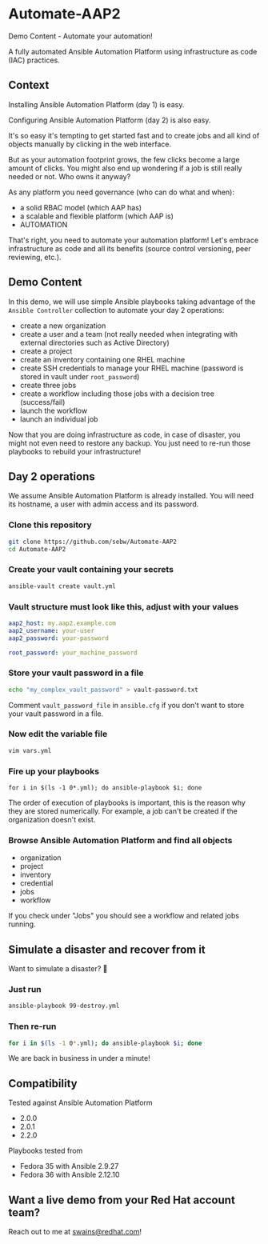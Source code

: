 # Automate-AAP2

Demo Content - Automate your automation!

A fully automated Ansible Automation Platform using infrastructure as code (IAC) practices.

## Context

Installing Ansible Automation Platform (day 1) is easy.

Configuring Ansible Automation Platform (day 2) is also easy.

It's so easy it's tempting to get started fast and to create jobs and all kind of objects manually by clicking in the web interface.

But as your automation footprint grows, the few clicks become a large amount of clicks. You might also end up wondering if a job is still really needed or not. Who owns it anyway?

As any platform you need governance (who can do what and when):

- a solid RBAC model (which AAP has)
- a scalable and flexible platform (which AAP is)
- AUTOMATION

That's right, you need to automate your automation platform! Let's embrace infrastructure as code and all its benefits (source control versioning, peer reviewing, etc.).

## Demo Content

In this demo, we will use simple Ansible playbooks taking advantage of the `Ansible Controller` collection to automate your day 2 operations:

- create a new organization
- create a user and a team (not really needed when integrating with external directories such as Active Directory)
- create a project
- create an inventory containing one RHEL machine
- create SSH credentials to manage your RHEL machine (password is stored in vault under `root_password`)
- create three jobs
- create a workflow including those jobs with a decision tree (success/fail)
- launch the workflow
- launch an individual job

Now that you are doing infrastructure as code, in case of disaster, you might not even need to restore any backup. You just need to re-run those playbooks to rebuild your infrastructure!

## Day 2 operations

We assume Ansible Automation Platform is already installed. You will need its hostname, a user with admin access and its password.

### Clone this repository

```bash
git clone https://github.com/sebw/Automate-AAP2
cd Automate-AAP2
```

### Create your vault containing your secrets

```bash
ansible-vault create vault.yml
```

### Vault structure must look like this, adjust with your values

```yaml
aap2_host: my.aap2.example.com
aap2_username: your-user
aap2_password: your-password

root_password: your_machine_password
```

### Store your vault password in a file

```bash
echo "my_complex_vault_password" > vault-password.txt
```

Comment `vault_password_file` in `ansible.cfg` if you don't want to store your vault password in a file.

### Now edit the variable file

```bash
vim vars.yml
```

### Fire up your playbooks

```
for i in $(ls -1 0*.yml); do ansible-playbook $i; done
```

The order of execution of playbooks is important, this is the reason why they are stored numerically. For example, a job can't be created if the organization doesn't exist.

### Browse Ansible Automation Platform and find all objects

- organization
- project
- inventory
- credential
- jobs
- workflow

If you check under "Jobs" you should see a workflow and related jobs running.

## Simulate a disaster and recover from it

Want to simulate a disaster? 🧨

### Just run

```bash
ansible-playbook 99-destroy.yml
```

### Then re-run

```bash
for i in $(ls -1 0*.yml); do ansible-playbook $i; done
```

We are back in business in under a minute!


## Compatibility

Tested against Ansible Automation Platform 

- 2.0.0
- 2.0.1
- 2.2.0

Playbooks tested from 

- Fedora 35 with Ansible 2.9.27
- Fedora 36 with Ansible 2.12.10

## Want a live demo from your Red Hat account team?

Reach out to me at <swains@redhat.com>!
